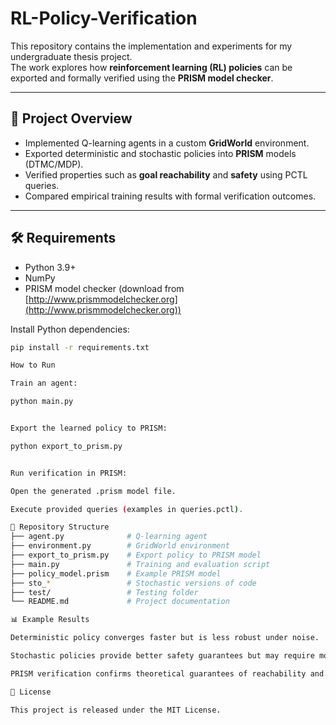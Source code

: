 # RL-Policy-Verification

This repository contains the implementation and experiments for my undergraduate thesis project.  
The work explores how **reinforcement learning (RL) policies** can be exported and formally verified using the **PRISM model checker**.

---

## 📌 Project Overview
- Implemented Q-learning agents in a custom **GridWorld** environment.  
- Exported deterministic and stochastic policies into **PRISM** models (DTMC/MDP).  
- Verified properties such as **goal reachability** and **safety** using PCTL queries.  
- Compared empirical training results with formal verification outcomes.

---

## 🛠️ Requirements
- Python 3.9+  
- NumPy  
- PRISM model checker (download from [http://www.prismmodelchecker.org](http://www.prismmodelchecker.org))  

Install Python dependencies:
```bash
pip install -r requirements.txt

How to Run

Train an agent:

python main.py


Export the learned policy to PRISM:

python export_to_prism.py


Run verification in PRISM:

Open the generated .prism model file.

Execute provided queries (examples in queries.pctl).

📂 Repository Structure
├── agent.py              # Q-learning agent
├── environment.py        # GridWorld environment
├── export_to_prism.py    # Export policy to PRISM model
├── main.py               # Training and evaluation script
├── policy_model.prism    # Example PRISM model
├── sto_*                 # Stochastic versions of code
├── test/                 # Testing folder
└── README.md             # Project documentation

📊 Example Results

Deterministic policy converges faster but is less robust under noise.

Stochastic policies provide better safety guarantees but may require more training.

PRISM verification confirms theoretical guarantees of reachability and safety.

📄 License

This project is released under the MIT License.
